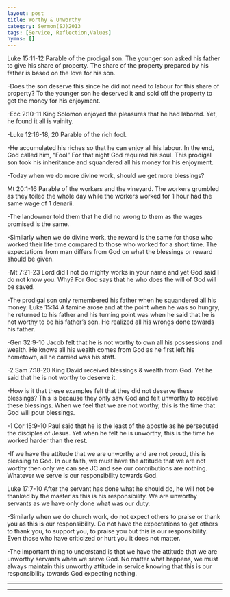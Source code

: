 ```yaml
---
layout: post
title: Worthy & Unworthy
category: Sermon(SJ)2013
tags: [Service, Reflection,Values]
hymns: []
---
```

Luke 15:11-12 Parable of the prodigal son. The younger son  asked his father to give his share of property. The share of the property prepared by his father is based on the love for his son. 

-Does the son deserve this since he did not need to labour for this share of property? To the younger son he deserved it and sold off the property to get the money for his enjoyment. 

-Ecc 2:10-11 King Solomon enjoyed the pleasures that he had labored. Yet, he found it all is vainity.

-Luke 12:16-18, 20 Parable of the rich fool. 

-He accumulated his riches so that he can enjoy all his labour. In the end, God called him, “Fool” For that night God required his soul. This prodigal son took his inheritance and squandered all his money for his enjoyment. 

-Today when we do more divine work,  should we get more blessings? 

Mt 20:1-16 Parable of the workers and the vineyard. The workers grumbled as they toiled the whole day while the workers worked for 1 hour had the same wage of 1 denarii.

-The landowner told them that he did no wrong to them as the wages promised is the same.

-Similarly when we do divine work, the reward is the same for those who worked their life time compared to those who worked for a short time. The expectations from man differs from God on what the blessings or reward should be given.

-Mt 7:21-23 Lord did I not do mighty works in your name and yet God said I do not know you. Why? For God says that he who does the will of God will be saved. 

-The prodigal son only remembered his father when he squandered all his money. Luke 15:14 A famine arose and at the point when he was so hungry, he returned to his father and his turning point was when he said that he is not worthy to be his father’s son. He realized all his wrongs done towards his father.

-Gen 32:9-10 Jacob felt that he is not worthy to own all his possessions and wealth. He knows all his wealth comes from God as he first left his hometown, all he carried was his staff.

-2 Sam 7:18-20 King David received blessings & wealth from God. Yet he said that he is not worthy to deserve it. 

-How is it that these examples felt that they did not deserve these blessings? This is because they only saw God and felt unworthy to receive these blessings. When we feel that we are not worthy, this is the time that God will pour blessings.

-1 Cor 15:9-10 Paul said that he is the least of the apostle as he persecuted the disciples of Jesus. Yet when he felt he is unworthy, this is the time he worked harder than the rest. 

-If we have the attitude that we are unworthy and are not proud, this is pleasing to God. In our faith, we must have the attitude that we are not worthy then only we can see JC and see our contributions are nothing. Whatever we serve is our responsibility towards God.

Luke 17:7-10 After the servant has done what he should do, he will not be thanked by the master as this is his responsibility. We are unworthy servants as we have only done what was our duty.

-Similarly when we do church work, do not expect others to praise or thank you as this is our responsibility. Do not have the expectations to get others to thank you, to support you, to praise you but this is our responsibility. Even those who have criticized or hurt you it does not matter. 

-The important thing to understand is that we have the attitude that we are unworthy servants when we serve God. No matter what happens, we must always maintain this unworthy attitude in service knowing that this is our responsibility towards  God expecting nothing. 



----
****
